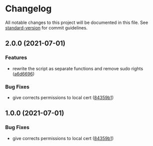 # Changelog

All notable changes to this project will be documented in this file. See [standard-version](https://github.com/conventional-changelog/standard-version) for commit guidelines.

## 2.0.0 (2021-07-01)


### Features

* rewrite the script as separate functions and remove sudo rights ([a6d6696](https://github.com/ArmandPhilippot/bash-scripts/commit/a6d669683a946590095377404612445c05caa59f))


### Bug Fixes

* give corrects permissions to local cert ([84359b1](https://github.com/ArmandPhilippot/bash-scripts/commit/84359b1ed36c941eddaacce3710558fabfec5c7b))

## 1.0.0 (2021-07-01)


### Bug Fixes

* give corrects permissions to local cert ([84359b1](https://github.com/ArmandPhilippot/bash-scripts/commit/84359b1ed36c941eddaacce3710558fabfec5c7b))
